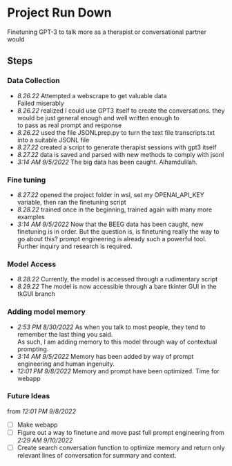 # Project Run Down

Finetuning GPT-3 to talk more as a therapist or conversational partner would

## Steps

### Data Collection

- _8.26.22_ Attempted a webscrape to get valuable data  
  Failed miserably
- _8.26.22_ realized I could use GPT3 itself to create the conversations. they would be just general enough and well written enough to <br>
  to pass as real prompt and response
- _8.26.22_ used the file JSONLprep.py to turn the text file transcripts.txt into a suitable JSONL file
- _8.27.22_ created a script to generate therapist sessions with gpt3 itself
- _8.27.22_ data is saved and parsed with new methods to comply with jsonl
- _3:14 AM 9/5/2022_ The big data has been caught. Alhamdulilah. 
### Fine tuning

- _8.27.22_ opened the project folder in wsl, set my OPENAI_API_KEY variable, then ran the finetuning script
- _8.28.22_ trained once in the beginning, trained again with many more examples
- _3:14 AM 9/5/2022_ Now that the BEEG data has been caught, new finetuning is in order. But the question is, is finetuning really 
                      the way to go about this? prompt engineering is already such a powerful tool. Further inquiry and research is required.
### Model Access

- _8.28.22_ Currently, the model is accessed through a rudimentary script
- _8.29.22_ The model is now accessible through a bare tkinter GUI in the tkGUI branch

### Adding model memory
- _2:53 PM 8/30/2022_ As when you talk to most people, they tend to remember the last thing you said. <br>
  As such, I am adding memory to this model through way of contextual prompting. 
- _3:14 AM 9/5/2022_ Memory has been added by way of prompt engineering and human ingenuity. 
- _12:01 PM 9/8/2022_ Memory and prompt have been optimized. Time for webapp

### Future Ideas
from _12:01 PM 9/8/2022_
- [ ] Make webapp
- [ ] Figure out a way to finetune and move past full prompt engineering
from _2:29 AM 9/10/2022_
- [ ] Create search conversation function to optimize memory and return only relevant lines of conversation for summary and context.
